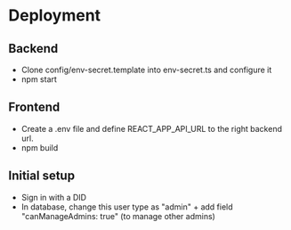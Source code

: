 # Deployment

## Backend

- Clone config/env-secret.template into env-secret.ts and configure it
- npm start

## Frontend

- Create a .env file and define REACT_APP_API_URL to the right backend url.
- npm build

## Initial setup

- Sign in with a DID
- In database, change this user type as "admin" + add field "canManageAdmins: true" (to manage other admins)